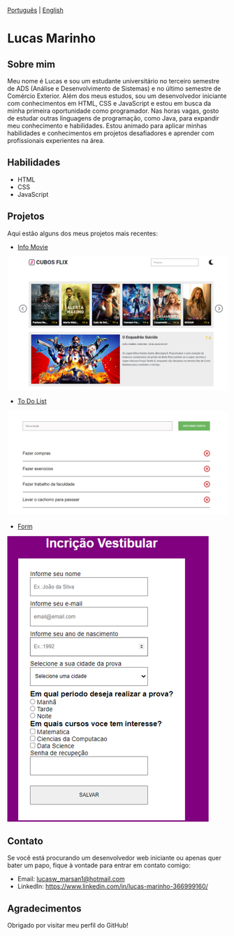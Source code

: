 [Português](README.md) | [English](README-en.md)

# Lucas Marinho
## Sobre mim

Meu nome é Lucas e sou um estudante universitário no terceiro semestre de ADS (Análise e Desenvolvimento de Sistemas) e no último semestre de Comércio Exterior. Além dos meus estudos, sou um desenvolvedor iniciante com conhecimentos em HTML, CSS e JavaScript e estou em busca da minha primeira oportunidade como programador. Nas horas vagas, gosto de estudar outras linguagens de programação, como Java, para expandir meu conhecimento e habilidades. Estou animado para aplicar minhas habilidades e conhecimentos em projetos desafiadores e aprender com profissionais experientes na área.

## Habilidades
* HTML
* CSS
* JavaScript

## Projetos
Aqui estão alguns dos meus projetos mais recentes:

* <a href = "https://github.com/LucasW97/Movie-Website"> Info Movie </a>
<img src="https://github.com/LucasW97/Movie-Website/blob/main/fotos/5.png">

* <a href = "https://github.com/LucasW97/To-Do-List"> To Do List </a>
 <img src="https://github.com/LucasW97/To-Do-List/blob/main/fotos/5.png">
 
 
* <a href = "https://github.com/LucasW97/Form">Form </a>
 <img src="https://github.com/LucasW97/Form/blob/main/fotos/1.png">


## Contato

Se você está procurando um desenvolvedor web iniciante ou apenas quer bater um papo, fique à vontade para entrar em contato comigo:

* Email: lucasw_marsan1@hotmail.com
* LinkedIn: https://www.linkedin.com/in/lucas-marinho-366999160/
## Agradecimentos

Obrigado por visitar meu perfil do GitHub!
